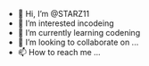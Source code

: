 - 👋 Hi, I’m @STARZ11
- 👀 I’m interested incodeing
- 🌱 I’m currently learning codening
- 💞️ I’m looking to collaborate on ...
- 📫 How to reach me ...

<!---
STARZ11/STARZ11 is a ✨ special ✨ repository because its `README.md` (this file) appears on your GitHub profile.
You can click the Preview link to take a look at your changes.
--->
